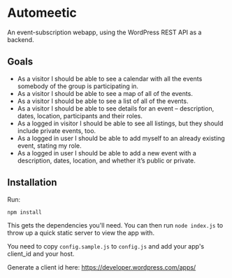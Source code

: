 # Automeetic

An event-subscription webapp, using the WordPress REST API as a backend.

## Goals

* As a visitor I should be able to see a calendar with all the events somebody of the group is participating in.
* As a visitor I should be able to see a map of all of the events.
* As a visitor I should be able to see a list of all of the events.
* As a visitor I should be able to see details for an event – description, dates, location, participants and their roles.
* As a logged in visitor I should be able to see all listings, but they should include private events, too.
* As a logged in user I should be able to add myself to an already existing event, stating my role.
* As a logged in user I should be able to add a new event with a description, dates, location, and whether it’s public or private.

## Installation

Run:

```
npm install
```

This gets the dependencies you'll need. You can then run `node index.js` to throw up a quick static server to view the app with.

You need to copy `config.sample.js` to `config.js` and add your app's client_id and your host.

Generate a client id here: https://developer.wordpress.com/apps/
